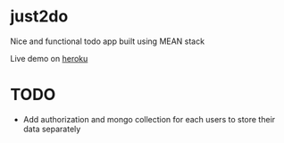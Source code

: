 # just2do
Nice and functional todo app built using MEAN stack
  
Live demo on [heroku](http://node-todo-example.herokuapp.com/ "http://node-todo-example.herokuapp.com/")

TODO
========
* Add authorization and mongo collection for each users to store their data separately